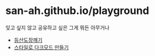 # san-ah.github.io/playground

잊고 싶지 않고 공유하고 싶은 그게 뭐든 아무거나

- [등산도장깨기](/mountain/)
- [스타일로 다크모드 만들기](/darkmode/)
